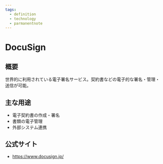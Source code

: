 ```yaml
---
tags:
  - definition
  - technology
  - parmanentnote
---
```


# DocuSign

## 概要
世界的に利用されている電子署名サービス。契約書などの電子的な署名・管理・送信が可能。

## 主な用途
- 電子契約書の作成・署名
- 書類の電子管理
- 外部システム連携

## 公式サイト
- https://www.docusign.jp/ 